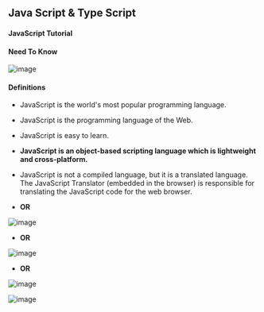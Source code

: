## Java Script & Type Script

#### JavaScript Tutorial

#### Need To Know

![image](https://user-images.githubusercontent.com/40323661/152679867-da3834b6-d6d6-4b19-bfa3-22ddeff34bf5.png)

#### Definitions 

* JavaScript is the world's most popular programming language.
* JavaScript is the programming language of the Web.
* JavaScript is easy to learn.
* **JavaScript is an object-based scripting language which is lightweight and cross-platform.**
* JavaScript is not a compiled language, but it is a translated language. The JavaScript Translator (embedded in the browser) is responsible for translating the JavaScript code for the web browser.

 * **OR**

![image](https://user-images.githubusercontent.com/40323661/152678976-f2f38b48-3ebb-4b3a-9165-279b0e1658f7.png)

 * **OR**

![image](https://user-images.githubusercontent.com/40323661/152679332-ff83eb64-198b-4579-9893-9faf5da94b45.png)

* **OR**

![image](https://user-images.githubusercontent.com/40323661/152679749-4c2d70a4-ab0d-4489-b237-3d075d0c966d.png)


![image](https://user-images.githubusercontent.com/40323661/152679143-70f9758d-353b-4c22-9bda-f95e60fb2bb7.png)
